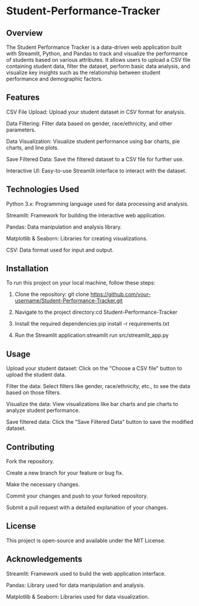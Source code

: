 # Student-Performance-Tracker

## Overview
The Student Performance Tracker is a data-driven web application built with Streamlit, Python, and Pandas to track and visualize the performance of students based on various attributes. It allows users to upload a CSV file containing student data, filter the dataset, perform basic data analysis, and visualize key insights such as the relationship between student performance and demographic factors.

## Features
CSV File Upload: Upload your student dataset in CSV format for analysis.

Data Filtering: Filter data based on gender, race/ethnicity, and other parameters.

Data Visualization: Visualize student performance using bar charts, pie charts, and line plots.

Save Filtered Data: Save the filtered dataset to a CSV file for further use.

Interactive UI: Easy-to-use Streamlit interface to interact with the dataset.

## Technologies Used
Python 3.x: Programming language used for data processing and analysis.

Streamlit: Framework for building the interactive web application.

Pandas: Data manipulation and analysis library.

Matplotlib & Seaborn: Libraries for creating visualizations.

CSV: Data format used for input and output.

## Installation
To run this project on your local machine, follow these steps:
1. Clone the repository: git clone https://github.com/your-username/Student-Performance-Tracker.git

2. Navigate to the project directory:cd Student-Performance-Tracker

3. Install the required dependencies:pip install -r requirements.txt

4. Run the Streamlit application:streamlit run src/streamlit_app.py


## Usage
Upload your student dataset: Click on the "Choose a CSV file" button to upload the student data.

Filter the data: Select filters like gender, race/ethnicity, etc., to see the data based on those filters.

Visualize the data: View visualizations like bar charts and pie charts to analyze student performance.

Save filtered data: Click the "Save Filtered Data" button to save the modified dataset.


## Contributing
Fork the repository.

Create a new branch for your feature or bug fix.

Make the necessary changes.

Commit your changes and push to your forked repository.

Submit a pull request with a detailed explanation of your changes.

## License
This project is open-source and available under the MIT License.

## Acknowledgements
Streamlit: Framework used to build the web application interface.

Pandas: Library used for data manipulation and analysis.

Matplotlib & Seaborn: Libraries used for data visualization.
